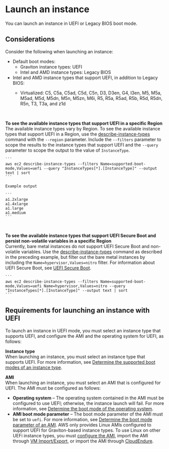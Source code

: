 # Launch an instance<a name="launch-instance-boot-mode"></a>

You can launch an instance in UEFI or Legacy BIOS boot mode\.

## Considerations<a name="boot-considerations"></a>

Consider the following when launching an instance:
+ Default boot modes:
  + Graviton instance types: UEFI
  + Intel and AMD instance types: Legacy BIOS
+ Intel and AMD instance types that support UEFI, in addition to Legacy BIOS:
  + Virtualized: C5, C5a, C5ad, C5d, C5n, D3, D3en, G4, I3en, M5, M5a, M5ad, M5d, M5dn, M5n, M5zn, M6i, R5, R5a, R5ad, R5b, R5d, R5dn, R5n, T3, T3a, and z1d

     

**To see the available instance types that support UEFI in a specific Region**  
The available instance types vary by Region\. To see the available instance types that support UEFI in a Region, use the [describe\-instance\-types](https://docs.aws.amazon.com/cli/latest/reference/ec2/describe-instance-types.html) command with the `--region` parameter\. Include the `--filters` parameter to scope the results to the instance types that support UEFI and the `--query` parameter to scope the output to the value of `InstanceType`\.

    ```
    aws ec2 describe-instance-types --filters Name=supported-boot-mode,Values=uefi --query "InstanceTypes[*].[InstanceType]" --output text | sort
    ```

    Example output

    ```
    a1.2xlarge
    a1.4xlarge
    a1.large
    a1.medium
    ```

     

**To see the available instance types that support UEFI Secure Boot and persist non\-volatile variables in a specific Region**  
Currently, bare metal instances do not support UEFI Secure Boot and non\-volatile variables\. Use the [describe\-instance\-types](https://docs.aws.amazon.com/cli/latest/reference/ec2/describe-instance-types.html) command as described in the preceding example, but filter out the bare metal instances by including the `Name=hypervisor,Values=nitro` filter\. For information about UEFI Secure Boot, see [UEFI Secure Boot](uefi-secure-boot.md)\.

    ```
    aws ec2 describe-instance-types --filters Name=supported-boot-mode,Values=uefi Name=hypervisor,Values=nitro --query "InstanceTypes[*].[InstanceType]" --output text | sort
    ```

## Requirements for launching an instance with UEFI<a name="uefi-requirements"></a>

To launch an instance in UEFI mode, you must select an instance type that supports UEFI, and configure the AMI and the operating system for UEFI, as follows:

**Instance type**  
When launching an instance, you must select an instance type that supports UEFI\. For more information, see [Determine the supported boot modes of an instance type](instance-type-boot-mode.md)\.

**AMI**  
When launching an instance, you must select an AMI that is configured for UEFI\. The AMI must be configured as follows:  
+ **Operating system** – The operating system contained in the AMI must be configured to use UEFI; otherwise, the instance launch will fail\. For more information, see [Determine the boot mode of the operating system](os-boot-mode.md)\.
+ **AMI boot mode parameter** – The boot mode parameter of the AMI must be set to `uefi`\. For more information, see [Determine the boot mode parameter of an AMI](ami-boot-mode.md)\.
AWS only provides Linux AMIs configured to support UEFI for Graviton\-based instance types\. To use Linux on other UEFi instance types, you must [configure the AMI](set-ami-boot-mode.md), import the AMI through [VM Import/Export](https://docs.aws.amazon.com/vm-import/latest/userguide/), or import the AMI through [CloudEndure](https://docs.cloudendure.com/)\.